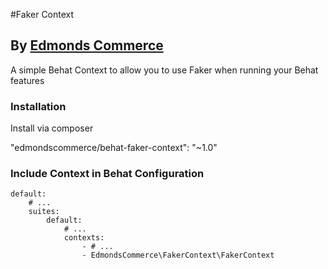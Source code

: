 #Faker Context
## By [Edmonds Commerce](https://www.edmondscommerce.co.uk)

A simple Behat Context to allow you to use Faker when running your Behat features

### Installation

Install via composer

"edmondscommerce/behat-faker-context": "~1.0"


### Include Context in Behat Configuration

```
default:
    # ...
    suites:
        default:
            # ...
            contexts:
                - # ...
                - EdmondsCommerce\FakerContext\FakerContext

```
